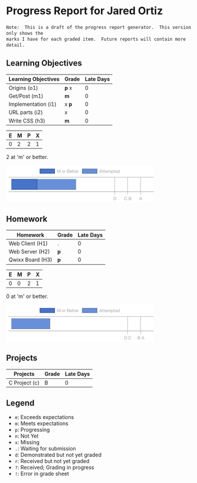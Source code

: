 # Progress Report for Jared Ortiz
    Note:  This is a draft of the progress report generator.  This version only shows the
    marks I have for each graded item.  Future reports will contain more detail.
## Learning Objectives
|Learning Objectives|Grade|Late Days|
|------|-------|-------|
|Origins (o1)|**p** x|0|
|Get/Post (m1)|**m**|0|
|Implementation (i1)|x **p**|0|
|URL parts (i2)|x|0|
|Write CSS (h3)|**m**|0|

|E|M|P|X|
|------|-------|-------|-------|
|0|2|2|1|

2 at 'm' or better.

![Learning Objectives](LO.png)

## Homework
|Homework|Grade|Late Days|
|------|-------|-------|
|Web Client (H1)|.|0|
|Web Server (H2)|**p**|0|
|Qwixx Board (H3)|**p**|0|

|E|M|P|X|
|------|-------|-------|-------|
|0|0|2|1|

0 at 'm' or better.

![Homework](H.png)

## Projects
|Projects|Grade|Late Days|
|------|-------|-------|
|C Project (c)|B|0|


## Legend 
* `e`: Exceeds expectations
* `m`: Meets expectations
* `p`: Progressing
* `n`: Not Yet
* `x`: Missing
* `.`: Waiting for submission
* `d`: Demonstrated but not yet graded
* `r`: Received but not yet graded
* `?`: Received; Grading in progress
* `!`: Error in grade sheet
